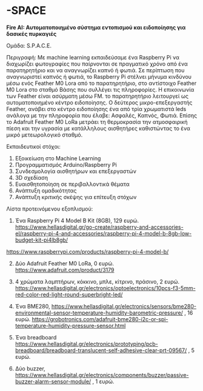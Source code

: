 # -SPACE
**Fire AI: Αυτοματοποιημένο σύστημα εντοπισμού και ειδοποίησης για δασικές πυρκαγιές**

Ομάδα: S.P.A.C.E.

Περιγραφή: Με machine learning εκπαιδεύσαμε ένα Raspberry Pi να διαχωρίζει φωτογραφίες που παίρνονται σε πραγματικό χρόνο από ένα παρατηρητήριο και να αναγνωρίζει καπνό ή φωτιά. Σε περίπτωση που αναγνωριστεί καπνός ή φωτιά, το Raspberry Pi στέλνει μήνυμα κινδύνου μέσω ενός Feather M0 Lora από το παρατηρητήριο, στο αντίστοιχο Feather M0 Lora στο σταθμό Βάσης που συλλέγει τις πληροφορίες. Η επικοινωνία των Feather είναι ασύρματη μέσω FM. το παρατηρητήριο λειτουργεί ως αυτοματοποιημένο κέντρο ειδοποίησης. Ο δεύτερος μικρο-επεξεργαστής Feather, ανάβει στο κέντρο ειδοποίησης ένα από τρία χρωματιστά leds ανάλογα με την πληροφορία που έλαβε: Ασφαλές, Καπνός, Φωτιά. Επίσης το Adafruit Feather M0 LoRa μετράει τη θερμοκρασία την ατμοσφαιρική πίεση και την υγρασία με κατάλληλους αισθητήρες καθιστώντας το ένα μικρό μετεωρολογικό σταθμό.

Εκπαιδευτικοί στόχοι:
1. Εξοικείωση στο Machine Learning
2. Προγραμματισμός Arduino/Raspberry Pi
3. Συνδεσμολογία αισθητήρων και επεξεργαστών
4. 3D σχεδίαση
5. Ευαισθητοποίηση σε περιβαλλοντικά θέματα
6. Ανάπτυξη ομαδικότητας
7. Ανάπτυξη κριτικής σκέψης για επίτευξη στόχων

Λίστα προτεινόμενου εξοπλισμού:
1.   Ένα Raspberry Pi 4 Model B Kit (8GB),  129 ευρώ.  
https://www.hellasdigital.gr/go-create/raspberry-and-accessories-el/raspberry-pi-4-and-accessories/raspberry-pi-4-model-b-8gb-low-budget-kit-pi4lb8gb/

https://www.raspberrypi.com/products/raspberry-pi-4-model-b/

2.  Δύο Adafruit Feather M0 LoRa, 0 ευρώ.
https://www.adafruit.com/product/3179

3. 4 χρώματα λαμπτήρων, κόκκινο, μπλε, κίτρινο, πράσινο,  2 ευρώ.     
https://www.hellasdigital.gr/electronics/optoelectronics/10pcs-f3-5mm-red-color-red-light-round-superbright-led/

5. Ένα BME280,   https://www.hellasdigital.gr/electronics/sensors/bme280-environmental-sensor-temperature-humidity-barometric-pressure/ ,   16 ευρώ.
https://grobotronics.com/adafruit-bme280-i2c-or-spi-temperature-humidity-pressure-sensor.html

6. Ένα breadboard  https://www.hellasdigital.gr/electronics/prototyping/pcb-breadboard/breadboard-translucent-self-adhesive-clear-prt-09567/  ,    5 ευρώ.
7. Δύο buzzer, https://www.hellasdigital.gr/electronics/components/buzzer/passive-buzzer-alarm-sensor-module/ ,   1 ευρώ.

